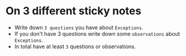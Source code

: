 # On 3 different sticky notes

* Write down `3 questions` you have about `Exceptions`.
* If you don't have 3 questions write down some `observations` about `Exceptions`.
* In total have at least `3` questions or observations.
